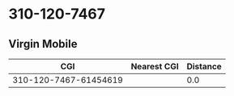 # 310-120-7467
## Virgin Mobile


| CGI | Nearest CGI | Distance |
|-----|-------------|----------|
| 310-120-7467-61454619 |  | 0.0 |
